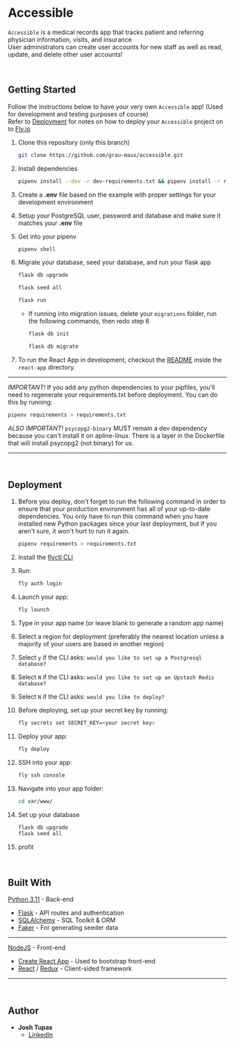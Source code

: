 # Accessible

`Accessible` is a medical records app that tracks patient and referring physician information, visits, and insurance
<br/>
User administrators can create user accounts for new staff as well as read, update, and delete other user accounts!

<br/>

## Getting Started

Follow the instructions below to have your very own `Accessible` app! (Used for development and testing purposes of course)
<br/>
Refer to [Deployment](#Deployment) for notes on how to deploy your `Accessible` project on to [Fly.io](https://fly.io/)

1. Clone this repository (only this branch)

   ```bash
   git clone https://github.com/grau-maus/accessible.git
   ```

2. Install dependencies

   ```bash
   pipenv install --dev -r dev-requirements.txt && pipenv install -r requirements.txt
   ```

3. Create a **.env** file based on the example with proper settings for your
   development environment

4. Setup your PostgreSQL user, password and database and make sure it matches your **.env** file

5. Get into your pipenv

   ```bash
   pipenv shell
   ```

6. Migrate your database, seed your database, and run your flask app

   ```bash
   flask db upgrade
   ```

   ```bash
   flask seed all
   ```

   ```bash
   flask run
   ```

   - If running into migration issues, delete your `migrations` folder, run the following commands, then redo step 6

     ```bash
     flask db init
     ```

     ```bash
     flask db migrate
     ```

7. To run the React App in development, checkout the [README](./react-app/README.md) inside the `react-app` directory.

---

_IMPORTANT!_
If you add any python dependencies to your pipfiles, you'll need to regenerate your requirements.txt before deployment.
You can do this by running:

```bash
pipenv requirements > requirements.txt
```

_ALSO IMPORTANT!_
`psycopg2-binary` MUST remain a dev dependency because you can't install it on apline-linux.
There is a layer in the Dockerfile that will install psycopg2 (not binary) for us.

---

<!-- End with an example of getting some data out of the system or using it for a little demo -->

<br/>

## Deployment

1.  Before you deploy, don't forget to run the following command in order to
    ensure that your production environment has all of your up-to-date
    dependencies. You only have to run this command when you have installed new
    Python packages since your last deployment, but if you aren't sure, it won't
    hurt to run it again.

    ```bash
    pipenv requirements > requirements.txt
    ```

2.  Install the [flyctl CLI](https://fly.io/docs/hands-on/install-flyctl/)

3.  Run:

    ```bash
    fly auth login
    ```

4.  Launch your app:

    ```bash
    fly launch
    ```

5.  Type in your app name (or leave blank to generate a random app name)

6.  Select a region for deployment (preferably the nearest location unless a majority of your users are based in another region)

7.  Select `y` if the CLI asks: `would you like to set up a Postgresql database?`

8.  Select `N` if the CLI asks: `would you like to set up an Upstash Redis database?`

9.  Select `N` if the CLI asks: `would you like to deploy?`

10. Before deploying, set up your secret key by running:

    ```bash
    fly secrets set SECRET_KEY=<your secret key>
    ```

11. Deploy your app:

    ```bash
    fly deploy
    ```

12. SSH into your app:

    ```bash
    fly ssh console
    ```

13. Navigate into your app folder:

    ```bash
    cd var/www/
    ```

14. Set up your database

    ```bash
    flask db upgrade
    flask seed all
    ```

15. profit

<br/>

## Built With

[Python 3.11](https://www.python.org/) - Back-end

- [Flask](https://flask.palletsprojects.com/en/2.0.x/) - API routes and authentication
- [SQLAlchemy](https://www.sqlalchemy.org/) - SQL Toolkit & ORM
- [Faker](https://faker.readthedocs.io/en/master/) - For generating seeder data

---

[NodeJS](https://nodejs.org/en/) - Front-end

- [Create React App](https://github.com/facebook/create-react-app) - Used to bootstrap front-end
- [React](https://reactjs.org/) / [Redux](https://redux.js.org/) - Client-sided framework

---

<br/>

## Author

- **Josh Tupas**
  - [LinkedIn](https://www.linkedin.com/in/josh-tupas/)
